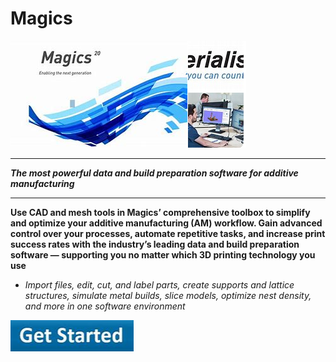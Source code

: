 # Magics

<img src="https://github.com/NortonBattle/Magics/blob/main/magics.png"/>

___

***The most powerful data and build preparation software for additive manufacturing***

___

**Use CAD and mesh tools in Magics’ comprehensive toolbox to simplify and optimize your additive manufacturing (AM) workflow. Gain advanced control over your processes, automate repetitive tasks, and increase print success rates with the industry’s leading data and build preparation software — supporting you no matter which 3D printing technology you use**

+  *Import files, edit, cut, and label parts, create supports and lattice structures, simulate metal builds, slice models, optimize nest density, and more in one software environment*

<img src="https://github.com/NortonBattle/Magics/blob/main/getstarted.png"/>
